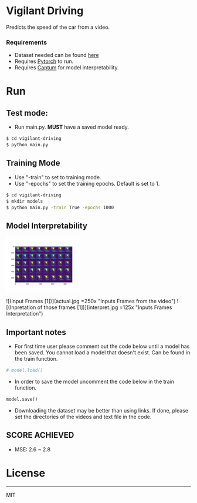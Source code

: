 # Vigilant Driving 
Predicts the speed of the car from a video. 
### Requirements

- Dataset needed can be found [here](https://github.com/commaai/speedchallenge/tree/master/data)
- Requires [Pytorch](https://pytorch.org/) to run.
- Requires [Captum](https://captum.ai/) for model interpretability.

# Run 
## Test mode:
- Run main.py. **MUST** have a saved model ready.
```sh
$ cd vigilant-driving
$ python main.py 
```
## Training Mode
- Use "-train" to set to training mode.
- Use "-epochs" to set the training epochs. Default is set to 1.
```sh
$ cd vigilant-driving
$ mkdir models
$ python main.py -train True -epochs 1000
```

## Model Interpretability 
<img src="actual.jpg" alt="drawing" width="200"/>

![(Input Frames [1])](actual.jpg =250x "Inputs Frames from the video")
![(Inpretation of those frames [1])](interpret.jpg =125x "Inputs Frames Interpretation")

## Important notes
- For first time user please comment out the code below until a model has been saved. You cannot load a model that doesn't exist. Can be found in the train function.
```python
# model.load()
```
- In order to save the model uncomment the code below in the train function. 
```python
model.save()
```
- Downloading the dataset may be better than using links. If done, please set the directories of the videos and text file in the code.
## SCORE ACHIEVED
- MSE: 2.6 ~ 2.8

# License
----

MIT

